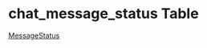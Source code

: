 # chat_message_status Table

[MessageStatus](https://github.com/alexeysp11/workflow-lib/blob/main/docs/Models/Business/SocialCommunication/MessageStatus.md)

